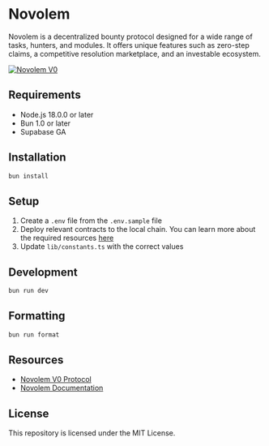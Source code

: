 # Novolem

Novolem is a decentralized bounty protocol designed for a wide range of tasks, hunters, and modules. It offers unique features such as zero-step claims, a competitive resolution marketplace, and an investable ecosystem.

[![Novolem V0](https://res.cloudinary.com/dkpry5cup/image/upload/f_auto,q_auto/v1/novolem-assets/gf0uvia1dj19dbrxc1ma)](https://novolem.com)

## Requirements

-   Node.js 18.0.0 or later
-   Bun 1.0 or later
-   Supabase GA

## Installation

```bash
bun install
```

## Setup

1. Create a `.env` file from the `.env.sample` file
2. Deploy relevant contracts to the local chain. You can learn more about the required resources [here](https://docs.novolem.com/resources)
3. Update `lib/constants.ts` with the correct values

## Development

```bash
bun run dev
```

## Formatting

```bash
bun run format
```

## Resources

-   [Novolem V0 Protocol](https://novolem.com)
-   [Novolem Documentation](https://novolem.com/docs)

## License

This repository is licensed under the MIT License.
